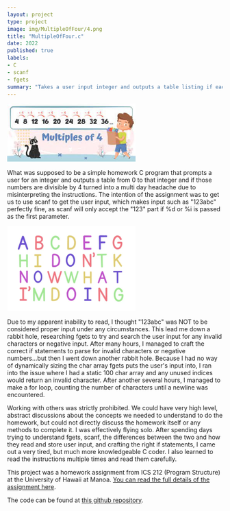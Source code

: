 ```yaml
---
layout: project
type: project
image: img/MultipleOfFour/4.png
title: "MultipleOfFour.c"
date: 2022
published: true
labels:
- C
- scanf
- fgets
summary: "Takes a user input integer and outputs a table listing if each number from 0 to the user input integer is divisible by 4."
---
```


<div class="text-center p-4">
  <img width="300px" src="../img/MultipleOfFour/multiples_of_4.jpg" >
</div>

What was supposed to be a simple homework C program that prompts a user for an integer and outputs a table from 0 to that integer and if those numbers are divisible by 4 turned into a multi day headache due to misinterpreting the instructions.  The intention of the assignment was to get us to use scanf to get the user input, which makes input such as "123abc" perfectly fine, as scanf will only accept the "123" part if %d or %i is passed as the first parameter.

<div class="text-center p-4">
  <img width="300px" src="../img/MultipleOfFour/idk.png" >
</div>

Due to my apparent inability to read, I thought "123abc" was NOT to be considered proper input under any circumstances.  This lead me down a rabbit hole, researching fgets to try and search the user input for any invalid characters or negative input.  After many hours, I managed to craft the correct if statements to parse for invalid characters or negative numbers...but then I went down another rabbit hole.  Because I had no way of dynamically sizing the char array fgets puts the user's input into, I ran into the issue where I had a static 100 char array and any unused indices would return an invalid character.  After another several hours, I managed to make a for loop, counting the number of characters until a newline was encountered. 

Working with others was strictly prohibited.  We could have very high level, abstract discussions about the concepts we needed to understand to do the homework, but could not directly discuss the homework itself or any methods to complete it.  I was effectively flying solo.  After spending days trying to understand fgets, scanf, the differences between the two and how they read and store user input, and crafting the right if statements, I came out a very tired, but much more knowledgeable C coder.  I also learned to read the instructions multiple times and read them carefully.

This project was a homework assignment from ICS 212 (Program Structure) at the University of Hawaii at Manoa.  [You can read the full details of the assignment here](https://www2.hawaii.edu/~berneyk/ics212/hw/hw2/hw2.html).

The code can be found at [this github repository](https://github.com/GalenChang/MultipleOfFour).

